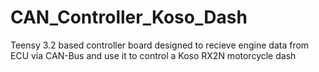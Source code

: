 # CAN_Controller_Koso_Dash
Teensy 3.2 based controller board designed to recieve engine data from ECU via CAN-Bus and use it to control a Koso RX2N motorcycle dash
